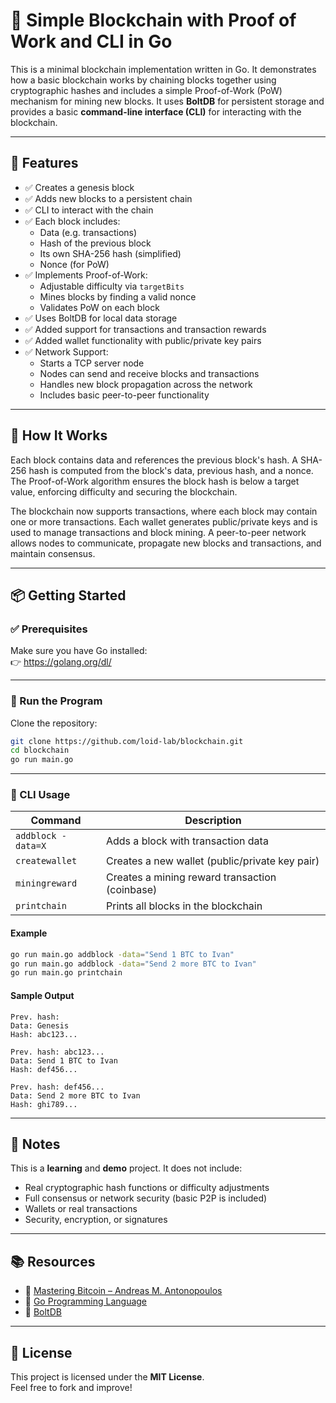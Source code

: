 # 🧱 Simple Blockchain with Proof of Work and CLI in Go

This is a minimal blockchain implementation written in Go. It demonstrates how a basic blockchain works by chaining blocks together using cryptographic hashes and includes a simple Proof-of-Work (PoW) mechanism for mining new blocks. It uses **BoltDB** for persistent storage and provides a basic **command-line interface (CLI)** for interacting with the blockchain.

---

## 🔧 Features

- ✅ Creates a genesis block
- ✅ Adds new blocks to a persistent chain
- ✅ CLI to interact with the chain
- ✅ Each block includes:
  - Data (e.g. transactions)
  - Hash of the previous block
  - Its own SHA-256 hash (simplified)
  - Nonce (for PoW)
- ✅ Implements Proof-of-Work:
  - Adjustable difficulty via `targetBits`
  - Mines blocks by finding a valid nonce
  - Validates PoW on each block
- ✅ Uses BoltDB for local data storage
- ✅ Added support for transactions and transaction rewards
- ✅ Added wallet functionality with public/private key pairs
- ✅ Network Support:
  - Starts a TCP server node
  - Nodes can send and receive blocks and transactions
  - Handles new block propagation across the network
  - Includes basic peer-to-peer functionality

---

## 🧠 How It Works

Each block contains data and references the previous block's hash. A SHA-256 hash is computed from the block's data, previous hash, and a nonce. The Proof-of-Work algorithm ensures the block hash is below a target value, enforcing difficulty and securing the blockchain. 

The blockchain now supports transactions, where each block may contain one or more transactions. Each wallet generates public/private keys and is used to manage transactions and block mining. A peer-to-peer network allows nodes to communicate, propagate new blocks and transactions, and maintain consensus.

---

## 📦 Getting Started

### ✅ Prerequisites

Make sure you have Go installed:  
👉 https://golang.org/dl/

---

### 🏃 Run the Program

Clone the repository:

```bash
git clone https://github.com/loid-lab/blockchain.git
cd blockchain
go run main.go
```

---

### 🧪 CLI Usage

| Command             | Description                        |
|---------------------|------------------------------------|
| `addblock -data=X`  | Adds a block with transaction data |
| `createwallet`      | Creates a new wallet (public/private key pair) |
| `miningreward`      | Creates a mining reward transaction (coinbase) |
| `printchain`        | Prints all blocks in the blockchain |

#### Example

```bash
go run main.go addblock -data="Send 1 BTC to Ivan"
go run main.go addblock -data="Send 2 more BTC to Ivan"
go run main.go printchain
```

#### Sample Output

```
Prev. hash: 
Data: Genesis
Hash: abc123...

Prev. hash: abc123...
Data: Send 1 BTC to Ivan
Hash: def456...

Prev. hash: def456...
Data: Send 2 more BTC to Ivan
Hash: ghi789...
```

---

## 📝 Notes

This is a **learning** and **demo** project. It does not include:
- Real cryptographic hash functions or difficulty adjustments
- Full consensus or network security (basic P2P is included)
- Wallets or real transactions
- Security, encryption, or signatures

---

## 📚 Resources

- 📘 [Mastering Bitcoin – Andreas M. Antonopoulos](https://github.com/bitcoinbook/bitcoinbook)
- 📘 [Go Programming Language](https://golang.org/doc/)
- 📘 [BoltDB](https://github.com/boltdb/bolt)

---

## 📄 License

This project is licensed under the **MIT License**.  
Feel free to fork and improve!